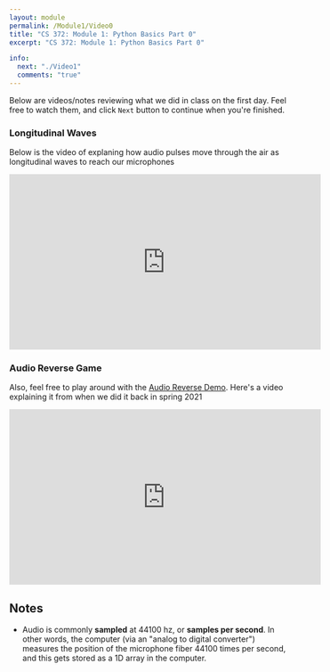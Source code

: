 ```yaml
---
layout: module
permalink: /Module1/Video0
title: "CS 372: Module 1: Python Basics Part 0"
excerpt: "CS 372: Module 1: Python Basics Part 0"

info:
  next: "./Video1"
  comments: "true"
---
```


<p>
Below are videos/notes reviewing what we did in class on the first day.  Feel free to watch them, and click <code>Next</code> button to continue when you're finished.
</p>

<h3>Longitudinal Waves</h3>
<p>
Below is the video of explaning how audio pulses move through the air as longitudinal waves to reach our microphones
</p>
<iframe width="560" height="315" src="https://www.youtube.com/embed/Bcqp6t4ybxU" frameborder="0" allow="accelerometer; autoplay; clipboard-write; encrypted-media; gyroscope; picture-in-picture" allowfullscreen></iframe>


<h3>Audio Reverse Game</h3>
<p>
Also, feel free to play around with the <a href = "../../CoursePage/ClassExercises/Week1/Week1_AudioReverseGame">Audio Reverse Demo</a>.  Here's a video explaining it from when we did it back in spring 2021
</p>

<iframe width="560" height="315" src="https://www.youtube.com/embed/j4P7p6rNaoI" frameborder="0" allow="accelerometer; autoplay; clipboard-write; encrypted-media; gyroscope; picture-in-picture" allowfullscreen></iframe>


<h2>Notes</h2>
<ul>
<li>Audio is commonly <b>sampled</b> at 44100 hz, or <b>samples per second</b>.  In other words, the computer (via an "analog to digital converter") measures the position of the microphone fiber 44100 times per second, and this gets stored as a 1D array in the computer.</li>
</ul>